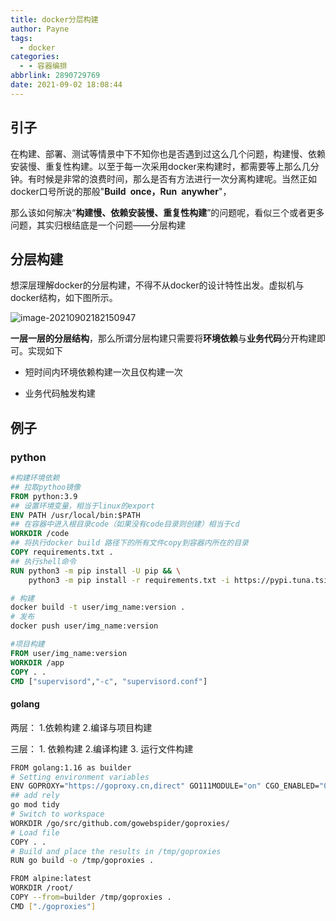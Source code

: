 ```yaml
---
title: docker分层构建
author: Payne
tags:
  - docker
categories:
  - - 容器编排
abbrlink: 2890729769
date: 2021-09-02 18:08:44
---
```


## 引子

​		在构建、部署、测试等情景中下不知你也是否遇到过这么几个问题，构建慢、依赖安装慢、重复性构建。以至于每一次采用docker来构建时，都需要等上那么几分钟。有时候是非常的浪费时间，那么是否有方法进行一次分离构建呢。当然正如docker口号所说的那般"**Build once，Run anywher**"，

那么该如何解决“**构建慢、依赖安装慢、重复性构建**”的问题呢，看似三个或者更多问题，其实归根结底是一个问题——分层构建

## 分层构建

想深层理解docker的分层构建，不得不从docker的设计特性出发。虚拟机与docker结构，如下图所示。

![image-20210902182150947](https://tva1.sinaimg.cn/large/008i3skNgy1gu2gf5gk5aj60kn0c40tr02.jpg)

**一层一层的分层结构**，那么所谓分层构建只需要将**环境依赖**与**业务代码**分开构建即可。实现如下

- 短时间内环境依赖构建一次且仅构建一次

- 业务代码触发构建

## 例子

### python

```dockerfile
#构建环境依赖
## 拉取pythoo镜像
FROM python:3.9
## 设置环境变量，相当于linux的export
ENV PATH /usr/local/bin:$PATH
## 在容器中进入根目录code（如果没有code目录则创建）相当于cd
WORKDIR /code
## 将执行docker build 路径下的所有文件copy到容器内所在的目录
COPY requirements.txt .
## 执行shell命令
RUN python3 -m pip install -U pip && \
    python3 -m pip install -r requirements.txt -i https://pypi.tuna.tsinghua.edu.cn/simple/
```

```sh
# 构建
docker build -t user/img_name:version .
# 发布
docker push user/img_name:version
```

```dockerfile
#项目构建
FROM user/img_name:version
WORKDIR /app
COPY . .
CMD ["supervisord","-c", "supervisord.conf"]
```

#### golang

两层：	1.依赖构建 2.编译与项目构建

三层：	1. 依赖构建 2.编译构建 3. 运行文件构建

```bash
FROM golang:1.16 as builder
# Setting environment variables
ENV GOPROXY="https://goproxy.cn,direct" GO111MODULE="on" CGO_ENABLED="0" GOOS="linux" GOARCH="amd64"
## add rely
go mod tidy 
# Switch to workspace
WORKDIR /go/src/github.com/gowebspider/goproxies/
# Load file
COPY . .
# Build and place the results in /tmp/goproxies
RUN go build -o /tmp/goproxies .

FROM alpine:latest
WORKDIR /root/
COPY --from=builder /tmp/goproxies .
CMD ["./goproxies"]
```

